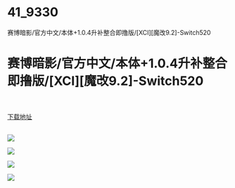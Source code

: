 # 41_9330
赛博暗影/官方中文/本体+1.0.4升补整合即撸版/[XCI][魔改9.2]-Switch520
# 赛博暗影/官方中文/本体+1.0.4升补整合即撸版/[XCI][魔改9.2]-Switch520
 <br/></br>
[下载地址](https://www.switch520.cc/article/9330 "下载地址")
<br/></br>

<p><strong><img src="https://www.switch520.cc/muke_img/upload_art_editor_20210126-1_a77d76228d96dd8b651058307d06c1f9.jpg"></strong></p>
<p><strong><img src="https://www.switch520.cc/muke_img/upload_art_editor_20210126-1_3a0d6742c00920e36819dcd9aac24d71.jpg"></strong></p>
<p><strong><img src="https://www.switch520.cc/muke_img/upload_art_editor_20210126-1_8ae7733c3fdb6063a23038f8a2ca7d71.jpg"></strong></p>
<p><strong><img src="https://www.switch520.cc/muke_img/upload_art_editor_20210126-1_04160d158cb8588edbcc3d3e527a1d6a.jpg">&nbsp;</strong></p>
<p><strong>&nbsp;</strong></p>
